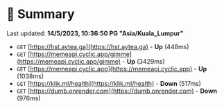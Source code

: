 # 📖 Summary
Last updated: **14/5/2023, 10:36:50 PG "Asia/Kuala_Lumpur"**

- `GET` [https://hst.aytea.ga](https://hst.aytea.ga) - **Up** (448ms)
- `GET` [https://memeapi.cyclic.app/gimme](https://memeapi.cyclic.app/gimme) - **Up** (3429ms)
- `GET` [https://memeapi.cyclic.app](https://memeapi.cyclic.app) - **Up** (1038ms)
- `GET` [https://klik.ml/health](https://klik.ml/health) - **Down** (517ms)
- `GET` [https://dumb.onrender.com](https://dumb.onrender.com) - **Down** (976ms)
